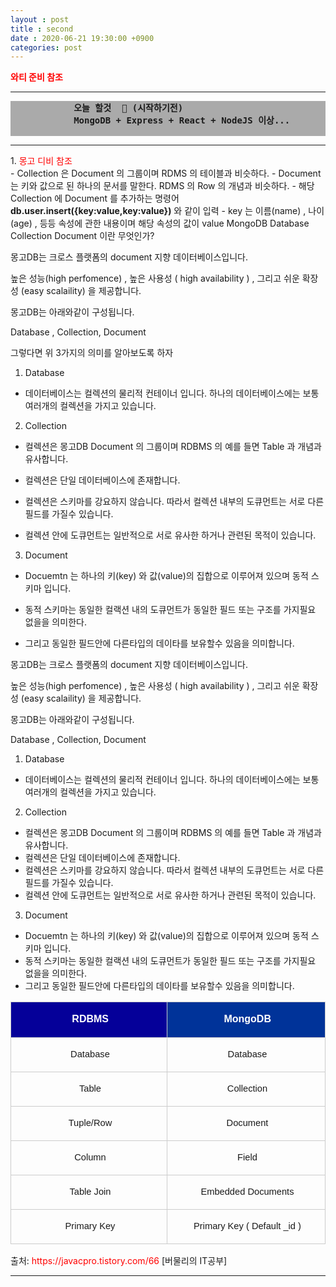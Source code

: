 ```yaml
---
layout : post
title : second
date : 2020-06-21 19:30:00 +0900
categories: post
---
```

<head>
    <style type="text/css">
    a:link { color: red; text-decoration: none;}
    a:visited { color: black; text-decoration: none;}
    a:hover { color: blue; text-decoration: underline;}
    </style>
</head>
<body onmouseover="myOver()" onload="setInterval(function(){myTimer()},100)">
    <div>
        <a id="randomClass2" href="https://wati2.github.io/2020/06/16/2ndProject01.html" style="font-weight:bolder">와티 준비 참조</a>
        <hr>
        <pre style="font-weight:bolder; background-color:#aaaaaa;" id="randomClass">
            오늘 할것  🚩 (시작하기전)
            MongoDB + Express + React + NodeJS 이상...
        </pre>
        <hr>
    </div>
</body>
1. <a href="https://javacpro.tistory.com/65">몽고 디비 참조</a> <br>
- Collection 은 Document 의 그룹이며  RDMS 의 테이블과 비슷하다.
- Document 는 키와 값으로 된 하나의 문서를 말한다. RDMS 의 Row 의 개념과 비슷하다.
- 해당 Collection 에 Document 를 추가하는 명령어 <b>db.user.insert({key:value,key:value})</b> 와 같이 입력
- key 는 이름(name) , 나이(age) , 등등 속성에 관한 내용이며 해당 속성의 값이 value
MongoDB Database Collection Document 이란 무엇인가?



몽고DB는 크로스 플랫폼의 document 지향 데이터베이스입니다.

높은 성능(high perfomence) , 높은 사용성 ( high availability ) , 그리고 쉬운 확장성 (easy scalaility) 을 제공합니다.

몽고DB는 아래와같이 구성됩니다.



Database , Collection, Document



그렇다면 위 3가지의 의미를 알아보도록 하자



1. Database



- 데이터베이스는 컬렉션의 물리적 컨테이너 입니다. 하나의 데이터베이스에는 보통 여러개의 컬렉션을 가지고 있습니다.



2. Collection



- 컬렉션은 몽고DB Document 의 그룹이며 RDBMS 의 예를 들면 Table 과 개념과 유사합니다.

- 컬렉션은 단일 데이터베이스에 존재합니다.

- 컬렉션은 스키마를 강요하지 않습니다. 따라서 컬렉션 내부의 도큐먼트는 서로 다른 필드를 가질수 있습니다.

- 컬렉션 안에 도큐먼트는 일반적으로 서로 유사한 하거나 관련된 목적이 있습니다.



3. Document



- Docuemtn 는 하나의 키(key) 와 값(value)의 집합으로 이루어져 있으며 동적 스키마 입니다.

- 동적 스키마는 동일한 컬랙션 내의 도큐먼트가 동일한 필드 또는 구조를 가지필요 없을을 의미한다.

- 그리고 동일한 필드안에 다른타입의 데이타를 보유할수 있음을 의미합니다.

몽고DB는 크로스 플랫폼의 document 지향 데이터베이스입니다.

높은 성능(high perfomence) , 높은 사용성 ( high availability ) , 그리고 쉬운 확장성 (easy scalaility) 을 제공합니다.

몽고DB는 아래와같이 구성됩니다.

Database , Collection, Document
1. Database
- 데이터베이스는 컬렉션의 물리적 컨테이너 입니다. 하나의 데이터베이스에는 보통 여러개의 컬렉션을 가지고 있습니다.
2. Collection
- 컬렉션은 몽고DB Document 의 그룹이며 RDBMS 의 예를 들면 Table 과 개념과 유사합니다.
- 컬렉션은 단일 데이터베이스에 존재합니다.
- 컬렉션은 스키마를 강요하지 않습니다. 따라서 컬렉션 내부의 도큐먼트는 서로 다른 필드를 가질수 있습니다.
- 컬렉션 안에 도큐먼트는 일반적으로 서로 유사한 하거나 관련된 목적이 있습니다.
3. Document
- Docuemtn 는 하나의 키(key) 와 값(value)의 집합으로 이루어져 있으며 동적 스키마 입니다.
- 동적 스키마는 동일한 컬랙션 내의 도큐먼트가 동일한 필드 또는 구조를 가지필요 없을을 의미한다.
- 그리고 동일한 필드안에 다른타입의 데이타를 보유할수 있음을 의미합니다.

<table><tr><td style="width: 392px; height: 24px; border-width: 1px; border-style: solid; border-color: rgb(204, 204, 204); background-color: rgb(5, 0, 153);"><p style="text-align: center;"><span style="color: rgb(255, 255, 255); font-size: 12pt; font-family: &quot;맑은 고딕&quot;, sans-serif;"><b>&nbsp;RDBMS</b></span></p></td>
<td style="width: 392px; height: 24px; border-bottom: 1px solid rgb(204, 204, 204); border-right: 1px solid rgb(204, 204, 204); border-top: 1px solid rgb(204, 204, 204); background-color: rgb(0, 51, 153);"><p style="text-align: center;"><span style="color: rgb(255, 255, 255); font-size: 12pt; font-family: &quot;맑은 고딕&quot;, sans-serif;"><b>&nbsp;MongoDB</b></span></p></td>
</tr>
<tr><td style="width: 392px; height: 25px; border-bottom: 1px solid rgb(204, 204, 204); border-right: 1px solid rgb(204, 204, 204); border-left: 1px solid rgb(204, 204, 204);"><p style="text-align: center;"><span style="font-size: 11pt; font-family: &quot;맑은 고딕&quot;, sans-serif;">&nbsp;Database</span></p></td>
<td style="width: 392px; height: 25px; border-bottom: 1px solid rgb(204, 204, 204); border-right: 1px solid rgb(204, 204, 204);"><p style="text-align: center;"><span style="font-size: 11pt; font-family: &quot;맑은 고딕&quot;, sans-serif;">&nbsp;Database</span></p></td>
</tr>
<tr><td style="width: 392px; height: 28px; border-bottom: 1px solid rgb(204, 204, 204); border-right: 1px solid rgb(204, 204, 204); border-left: 1px solid rgb(204, 204, 204);"><p style="text-align: center;"><span style="font-size: 11pt; font-family: &quot;맑은 고딕&quot;, sans-serif;">&nbsp;Table</span></p></td>
<td style="width: 392px; height: 28px; border-bottom: 1px solid rgb(204, 204, 204); border-right: 1px solid rgb(204, 204, 204);"><p style="text-align: center;"><span style="font-size: 11pt; font-family: &quot;맑은 고딕&quot;, sans-serif;">&nbsp;Collection</span></p></td>
</tr>
<tr><td style="width: 392px; height: 28px; border-bottom: 1px solid rgb(204, 204, 204); border-right: 1px solid rgb(204, 204, 204); border-left: 1px solid rgb(204, 204, 204);"><p style="text-align: center;"><span style="font-size: 11pt; font-family: &quot;맑은 고딕&quot;, sans-serif;">&nbsp;Tuple/Row</span></p></td>
<td style="width: 392px; height: 28px; border-bottom: 1px solid rgb(204, 204, 204); border-right: 1px solid rgb(204, 204, 204);"><p style="text-align: center;"><span style="font-size: 11pt; font-family: &quot;맑은 고딕&quot;, sans-serif;">&nbsp;Document</span></p></td>
</tr>
<tr><td style="width: 392px; height: 28px; border-bottom: 1px solid rgb(204, 204, 204); border-right: 1px solid rgb(204, 204, 204); border-left: 1px solid rgb(204, 204, 204);"><p style="text-align: center;"><span style="font-size: 11pt; font-family: &quot;맑은 고딕&quot;, sans-serif;">&nbsp;Column</span></p></td>
<td style="width: 392px; height: 28px; border-bottom: 1px solid rgb(204, 204, 204); border-right: 1px solid rgb(204, 204, 204);"><p style="text-align: center;"><span style="font-size: 11pt; font-family: &quot;맑은 고딕&quot;, sans-serif;">&nbsp;Field</span></p></td>
</tr>
<tr><td style="width: 392px; height: 28px; border-bottom: 1px solid rgb(204, 204, 204); border-right: 1px solid rgb(204, 204, 204); border-left: 1px solid rgb(204, 204, 204);"><p style="text-align: center;"><span style="font-size: 11pt; font-family: &quot;맑은 고딕&quot;, sans-serif;">&nbsp;Table Join</span></p></td>
<td style="width: 392px; height: 28px; border-bottom: 1px solid rgb(204, 204, 204); border-right: 1px solid rgb(204, 204, 204);"><p style="text-align: center;"><span style="font-size: 11pt; font-family: &quot;맑은 고딕&quot;, sans-serif;">&nbsp;Embedded Documents</span></p></td>
</tr>
<tr><td style="width: 392px; height: 28px; border-bottom: 1px solid rgb(204, 204, 204); border-right: 1px solid rgb(204, 204, 204); border-left: 1px solid rgb(204, 204, 204);"><p style="text-align: center;"><span style="font-size: 11pt; font-family: &quot;맑은 고딕&quot;, sans-serif;">&nbsp;Primary Key</span></p></td>
<td style="width: 392px; height: 28px; border-bottom: 1px solid rgb(204, 204, 204); border-right: 1px solid rgb(204, 204, 204);"><p style="text-align: center;"><span style="font-size: 11pt; font-family: &quot;맑은 고딕&quot;, sans-serif;">&nbsp;Primary Key ( </span><span style="font-size: 11pt; font-family: &quot;맑은 고딕&quot;, sans-serif;">Default _id )</span></p></td>
</tr>
</table>

출처: https://javacpro.tistory.com/66 [버물리의 IT공부]


<hr>
<script type="text/javascript">
    function myOver(){
        var colorCode = "#" + Math.round(Math.random() * 0xffffff).toString(16);

        document.getElementById("randomClass").style.color = colorCode;
    }
        function myTimer()
    {
        var colorCode = "#" + Math.round(Math.random() * 0xffffff).toString(16);

        document.getElementById("randomClass2").style.color = colorCode;
    }
</script>

